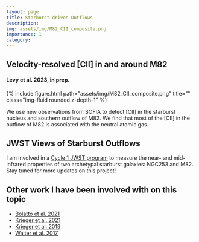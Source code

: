 ```yaml
---
layout: page
title: Starburst-driven Outflows
description:
img: assets/img/M82_CII_composite.png
importance: 1
category:
---
```



## Velocity-resolved [CII] in and around M82
#### Levy et al. 2023, in prep.

<div class="row">
    <div class="col-sm mt-3 mt-md-0">
        {% include figure.html path="assets/img/M82_CII_composite.png" title="" class="img-fluid rounded z-depth-1" %}
    </div>
</div>

We use new observations from SOFIA to detect [CII] in the starburst nucleus and southern outflow of M82. We find that most of the [CII] in the outflow of M82 is associated with the neutral atomic gas.

## JWST Views of Starburst Outflows

I am involved in a [Cycle 1 JWST program](https://www.stsci.edu/jwst/phase2-public/1701.pdf) to measure the near- and mid-infrared properties of two archetypal starburst galaxies: NGC253 and M82. Stay tuned for more updates on this project!

## Other work I have been involved with on this topic
- [Bolatto et al. 2021](https://ui.adsabs.harvard.edu/abs/2021ApJ...923...83B/abstract)
- [Krieger et al. 2021](https://ui.adsabs.harvard.edu/abs/2021ApJ...915L...3K/abstract)
- [Krieger et al. 2019](https://ui.adsabs.harvard.edu/abs/2019ApJ...881...43K/abstract)
- [Walter et al. 2017](https://ui.adsabs.harvard.edu/abs/2017ApJ...835..265W/abstract)